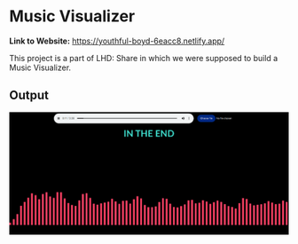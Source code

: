# Music Visualizer

**Link to Website:** https://youthful-boyd-6eacc8.netlify.app/

This project is a part of LHD: Share in which we were supposed to build a Music Visualizer.

## Output
![Sample Output](https://github.com/Blastoise/LHD-Share/blob/master/Music%20Visualizer/output.png)

